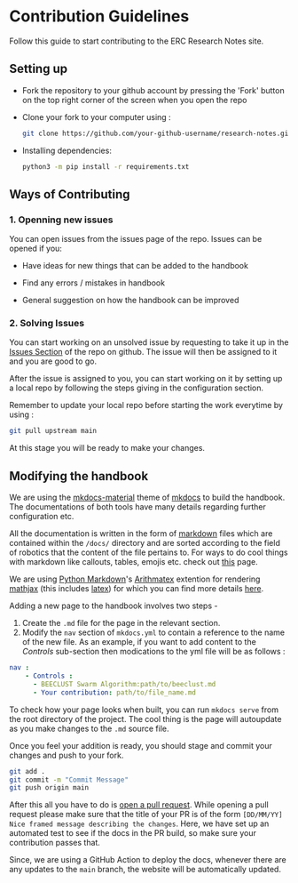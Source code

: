 # Contribution Guidelines

Follow this guide to start contributing to the ERC Research Notes site.

## Setting up

* Fork the repository to your github account by pressing the 'Fork' button on the top right corner of the screen when you open the repo

* Clone your fork to your computer using :

    ```bash
    git clone https://github.com/your-github-username/research-notes.git
    ```

* Installing dependencies:

    ```bash
    python3 -m pip install -r requirements.txt
    ```

## Ways of Contributing

### 1. Openning new issues

You can open issues from the issues page of the repo. Issues can be opened if you:

* Have ideas for new things that can be added to the handbook

* Find any errors / mistakes in handbook

* General suggestion on how the handbook can be improved

### 2. Solving Issues

You can start working on an unsolved issue by requesting to take it up in the [Issues Section](https://github.com/ERC-BPGC/research-notes/issues) of the repo on github. The issue will then be assigned to it and you are good to go.

After the issue is assigned to you, you can start working on it by setting up a local
repo by following the steps giving in the configuration section.

Remember to update your local repo before starting the work everytime by using :

```bash
git pull upstream main
```

At this stage you will be ready to make your changes.

## Modifying the handbook

We are using the [mkdocs-material](https://squidfunk.github.io/mkdocs-material/getting-started/#configuration) theme of [mkdocs](https://www.mkdocs.org/) to build the handbook. The documentations of both tools have many details regarding further configuration etc.

All the documentation is written in the form of [markdown](https://www.markdownguide.org/getting-started/) files which are contained within the `/docs/` directory and are sorted according to the field of robotics that the content of the file pertains to. For ways to do cool things with markdown like callouts, tables, emojis etc. check out [this](https://squidfunk.github.io/mkdocs-material/reference/admonitions/) page.

We are using [Python Markdown](https://facelessuser.github.io/pymdown-extensions/extensions/)'s [Arithmatex](https://facelessuser.github.io/pymdown-extensions/extensions/arithmatex/) extention for rendering [mathjax](https://www.mathjax.org/) (this includes [latex](https://www.latex-project.org/)) for which you can find more details [here](https://squidfunk.github.io/mkdocs-material/reference/mathjax/).

Adding a new page to the handbook involves two steps -

1. Create the `.md` file for the page in the relevant section.
2. Modify the `nav` section of `mkdocs.yml` to contain a reference to the name of the new file. As an example, if you want to add content to the _Controls_ sub-section then modications to the yml file will be as follows :

```yaml
nav :
    - Controls :
      - BEECLUST Swarm Algorithm:path/to/beeclust.md
      - Your contribution: path/to/file_name.md
```

To check how your page looks when built, you can run `mkdocs serve` from the root directory of the project. The cool thing is the page will autoupdate as you make changes to the `.md` source file.

Once you feel your addition is ready, you should stage and commit your changes and push to your fork.

```bash
git add .
git commit -m "Commit Message"
git push origin main
```

After this all you have to do is [open a pull request](https://docs.github.com/en/github/collaborating-with-issues-and-pull-requests/creating-a-pull-request). While opening a pull request please make sure that the title of your PR is of the form ```[DD/MM/YY] Nice framed message describing the changes```. Here, we have set up an automated test to see if the docs in the PR build, so make sure your contribution passes that.

Since, we are using a GitHub Action to deploy the docs, whenever there are any updates to the `main` branch, the website will be automatically updated.
